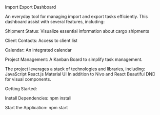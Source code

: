 Import Export Dashboard

An everyday tool for managing import and export tasks efficiently. This dashboard assist with several features, including:

Shipment Status: Visualize essential information about cargo shipments

Client Contacts: Access to client list  

Calendar: An integrated calendar

Project Management: A Kanban Board to simplify task management.

The project leverages a stack of technologies and libraries, including:
JavaScript
React.js
Material UI
In addition to Nivo and React Beautiful DND for visual components.

Getting Started:

Install Dependencies:
npm install

Start the Application:
npm start